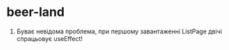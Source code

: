 # beer-land

1. Буває невідома проблема, при першому завантаженні ListPage двічі спрацьовує
   useEffect!
